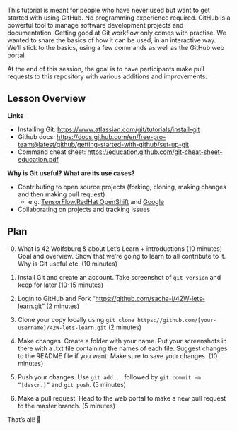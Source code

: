 This tutorial is meant for people who have never used but want to get started with using GitHub. No programming experience required. GitHub is a powerful tool to manage software development projects and documentation. Getting good at Git workflow only comes with practise. We wanted to share the basics of how it can be used, in an interactive way. We’ll stick to the basics, using a few commands as well as the GitHub web portal.

At the end of this session, the goal is to have participants make pull requests to this repository with various additions and improvements.

## Lesson Overview
**Links**
- Installing Git: https://www.atlassian.com/git/tutorials/install-git 
- Github docs: https://docs.github.com/en/free-pro-team@latest/github/getting-started-with-github/set-up-git
- Command cheat sheet:  https://education.github.com/git-cheat-sheet-education.pdf

**Why is Git useful? What are its use cases?**
- Contributing to open source projects (forking, cloning, making changes and then making pull request)
  - e.g. [TensorFlow](https://github.com/tensorflow),[RedHat OpenShift](https://docs.openshift.com/roks/4/welcome/index.html) and [Google](https://opensource.google/projects/explore/featured) 
- Collaborating on projects and tracking Issues 

## Plan

0. What is 42 Wolfsburg & about Let’s Learn + introductions (10 minutes)
Goal and overview. Show that we’re going to learn to all contribute to it. Why is Git useful etc. (10 minutes)

1. Install Git and create an account. Take screenshot of ``git version`` and keep for later (10-15 minutes) 

2. Login to GitHub and Fork “https://github.com/sacha-l/42W-lets-learn.git” (2 minutes)

3. Clone your copy locally using ``git clone https://github.com/[your-username]/42W-lets-learn.git`` (2 minutes)

4. Make changes. Create a folder with your name. Put your screenshots in there with a .txt file containing the names of each file. Suggest changes to the README file if you want. Make sure to save your changes. (10 minutes)

5. Push your changes. Use ``git add . `` followed by ``git commit -m “[descr.]”`` and ``git push``. (5 minutes)

6. Make a pull request. Head to the web portal to make a new pull request to the master branch. (5 minutes)

That’s all! :rocket:
